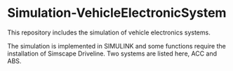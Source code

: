 # Simulation-VehicleElectronicSystem
This repository includes the simulation of vehicle electronics systems.

The simulation is implemented in SIMULINK and some functions require the installation of Simscape Driveline. Two systems are listed here, ACC and ABS.
